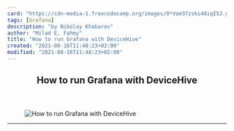 ```yaml
---
card: "https://cdn-media-1.freecodecamp.org/images/0*Vam37zski44iqI5J.gif"
tags: [Grafana]
description: "by Nikolay Khabarov"
author: "Milad E. Fahmy"
title: "How to run Grafana with DeviceHive"
created: "2021-08-16T11:48:23+02:00"
modified: "2021-08-16T11:48:23+02:00"
---
```

<div class="site-wrapper">
<main id="site-main" class="site-main outer">
<div class="inner">
<article class="post-full post tag-grafana tag-technology tag-internet-of-things tag-open-source tag-iot ">
<header class="post-full-header">
<h1 class="post-full-title">How to run Grafana with DeviceHive</h1>
</header>
<figure class="post-full-image">
<picture>
<source media="(max-width: 700px)" sizes="1px" srcset="data:image/gif;base64,R0lGODlhAQABAIAAAAAAAP///yH5BAEAAAAALAAAAAABAAEAAAIBRAA7 1w">
<source media="(min-width: 701px)" sizes="(max-width: 800px) 400px,
(max-width: 1170px) 700px,
1400px" srcset="https://cdn-media-1.freecodecamp.org/images/0*Vam37zski44iqI5J.gif 300w,
https://cdn-media-1.freecodecamp.org/images/0*Vam37zski44iqI5J.gif 600w,
https://cdn-media-1.freecodecamp.org/images/0*Vam37zski44iqI5J.gif 1000w,
https://cdn-media-1.freecodecamp.org/images/0*Vam37zski44iqI5J.gif 2000w">
<img onerror="this.style.display='none'" src="https://cdn-media-1.freecodecamp.org/images/0*Vam37zski44iqI5J.gif" alt="How to run Grafana with DeviceHive">
</picture>
</figure>
<section class="post-full-content">
<div class="post-content medium-migrated-article">
</div>
<hr>
</section>
</article>
</div>
</main>
</div>
<!-- Google Tag Manager (noscript) -->
<!-- End Google Tag Manager (noscript) -->

